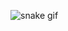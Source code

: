 

![snake gif](https://github.com/sainideepanshu199/sainideepanshu199/blob/output/github-contribution-grid-snake.gif)
